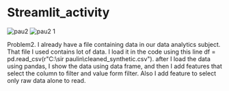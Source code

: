 # Streamlit_activity
![pau2](https://github.com/user-attachments/assets/faf7451c-975e-4917-899a-7e3be20061a6)
![pau2 1](https://github.com/user-attachments/assets/dc0be31d-336f-4434-9f67-c698eecc40be)

Problem2. I already have a file containing data in our data analytics subject. That file I used contains lot of data.  I load it in the code using this line  df = pd.read_csv(r"C:\sir paulin\cleaned_synthetic.csv").  after I load the data using pandas, I show the data using data frame, and then I add features that select the column to filter and value form filter. Also I add feature to select only raw data alone to read. 
